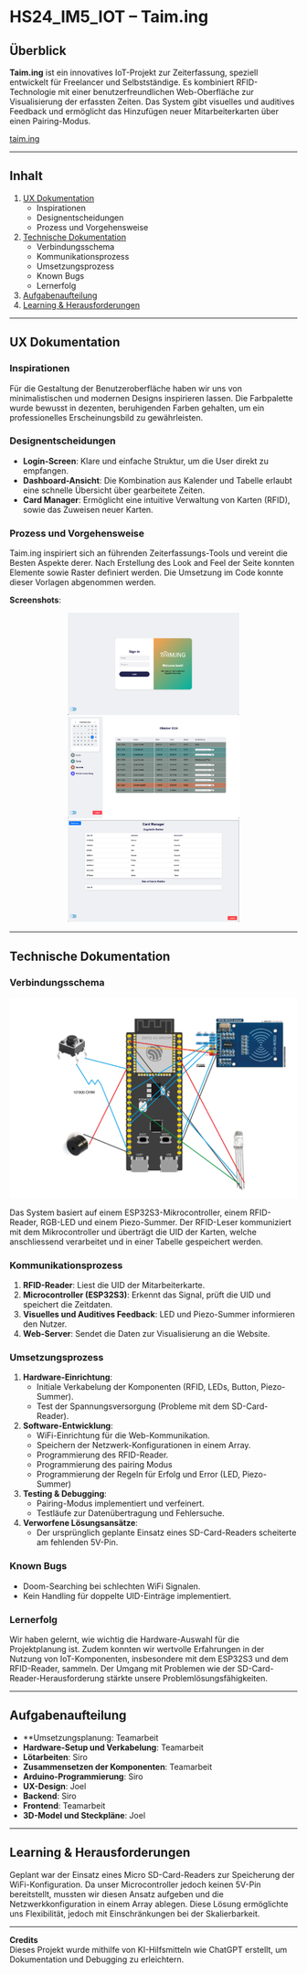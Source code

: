 # HS24_IM5_IOT – Taim.ing

## Überblick

**Taim.ing** ist ein innovatives IoT-Projekt zur Zeiterfassung, speziell entwickelt für Freelancer und Selbstständige. Es kombiniert RFID-Technologie mit einer benutzerfreundlichen Web-Oberfläche zur Visualisierung der erfassten Zeiten. Das System gibt visuelles und auditives Feedback und ermöglicht das Hinzufügen neuer Mitarbeiterkarten über einen Pairing-Modus.

[taim.ing](https://taim.ing)

---

## Inhalt

1. [UX Dokumentation](#ux-dokumentation)
   - Inspirationen
   - Designentscheidungen
   - Prozess und Vorgehensweise
2. [Technische Dokumentation](#technische-dokumentation)
   - Verbindungsschema
   - Kommunikationsprozess
   - Umsetzungsprozess
   - Known Bugs
   - Lernerfolg
3. [Aufgabenaufteilung](#aufgabenaufteilung)
4. [Learning & Herausforderungen](#learning--herausforderungen)

---

## UX Dokumentation

### Inspirationen
Für die Gestaltung der Benutzeroberfläche haben wir uns von minimalistischen und modernen Designs inspirieren lassen. Die Farbpalette wurde bewusst in dezenten, beruhigenden Farben gehalten, um ein professionelles Erscheinungsbild zu gewährleisten. 

### Designentscheidungen
- **Login-Screen**: Klare und einfache Struktur, um die User direkt zu empfangen.
- **Dashboard-Ansicht**: Die Kombination aus Kalender und Tabelle erlaubt eine schnelle Übersicht über gearbeitete Zeiten.
- **Card Manager**: Ermöglicht eine intuitive Verwaltung von Karten (RFID), sowie das Zuweisen neuer Karten.

### Prozess und Vorgehensweise
Taim.ing inspiriert sich an führenden Zeiterfassungs-Tools und vereint die Besten Aspekte derer. Nach Erstellung des Look and Feel der Seite konnten Elemente sowie Raster definiert werden. Die Umsetzung im Code konnte dieser Vorlagen abgenommen werden.

**Screenshots**:
<p align="center">
  <img src="/git_image/Login.png" alt="Login" width="300" />
  <img src="/git_image/Dashboard.png" alt="Dashboard" width="300" />
  <img src="/git_image/Kartenverwaltung.png" alt="Kartenverwaltung" width="300" />
</p>

---

## Technische Dokumentation

### Verbindungsschema
![Steckplan](/git_image/Steckplan_taiming.png)  

Das System basiert auf einem ESP32S3-Mikrocontroller, einem RFID-Reader, RGB-LED und einem Piezo-Summer. Der RFID-Leser kommuniziert mit dem Mikrocontroller und überträgt die UID der Karten, welche anschliessend verarbeitet und in einer Tabelle gespeichert werden.

### Kommunikationsprozess
1. **RFID-Reader**: Liest die UID der Mitarbeiterkarte.
2. **Microcontroller (ESP32S3)**: Erkennt das Signal, prüft die UID und speichert die Zeitdaten.
3. **Visuelles und Auditives Feedback**: LED und Piezo-Summer informieren den Nutzer.
4. **Web-Server**: Sendet die Daten zur Visualisierung an die Website.


### Umsetzungsprozess
1. **Hardware-Einrichtung**:
   - Initiale Verkabelung der Komponenten (RFID, LEDs, Button, Piezo-Summer).
   - Test der Spannungsversorgung (Probleme mit dem SD-Card-Reader).
2. **Software-Entwicklung**:
   - WiFi-Einrichtung für die Web-Kommunikation.
   - Speichern der Netzwerk-Konfigurationen in einem Array.
   - Programmierung des RFID-Reader.
   - Programmierung des pairing Modus
   - Programmierung der Regeln für Erfolg und Error (LED, Piezo-Summer)
3. **Testing & Debugging**:
   - Pairing-Modus implementiert und verfeinert.
   - Testläufe zur Datenübertragung und Fehlersuche.
4. **Verworfene Lösungsansätze**:
   - Der ursprünglich geplante Einsatz eines SD-Card-Readers scheiterte am fehlenden 5V-Pin.

### Known Bugs
- Doom-Searching bei schlechten WiFi Signalen.
- Kein Handling für doppelte UID-Einträge implementiert.

### Lernerfolg
Wir haben gelernt, wie wichtig die Hardware-Auswahl für die Projektplanung ist. Zudem konnten wir wertvolle Erfahrungen in der Nutzung von IoT-Komponenten, insbesondere mit dem ESP32S3 und dem RFID-Reader, sammeln. Der Umgang mit Problemen wie der SD-Card-Reader-Herausforderung stärkte unsere Problemlösungsfähigkeiten.

---

## Aufgabenaufteilung
- **Umsetzungsplanung: Teamarbeit
- **Hardware-Setup und Verkabelung**: Teamarbeit
- **Lötarbeiten**: Siro
- **Zusammensetzen der Komponenten**: Teamarbeit
- **Arduino-Programmierung**: Siro
- **UX-Design**: Joel
- **Backend**: Siro
- **Frontend**: Teamarbeit
- **3D-Model und Steckpläne**: Joel

---

## Learning & Herausforderungen
Geplant war der Einsatz eines Micro SD-Card-Readers zur Speicherung der WiFi-Konfiguration. Da unser Microcontroller jedoch keinen 5V-Pin bereitstellt, mussten wir diesen Ansatz aufgeben und die Netzwerkkonfiguration in einem Array ablegen. Diese Lösung ermöglichte uns Flexibilität, jedoch mit Einschränkungen bei der Skalierbarkeit.

---

**Credits**  
Dieses Projekt wurde mithilfe von KI-Hilfsmitteln wie ChatGPT erstellt, um Dokumentation und Debugging zu erleichtern.

